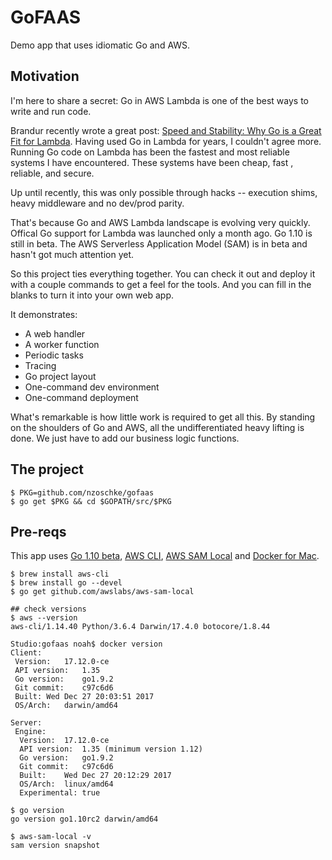 # GoFAAS

Demo app that uses idiomatic Go and AWS.

## Motivation

I'm here to share a secret: Go in AWS Lambda is one of the best ways to write and run code.

Brandur recently wrote a great post: [Speed and Stability: Why Go is a Great Fit for Lambda](https://brandur.org/go-lambda). Having used Go in Lambda for years, I couldn't agree more. Running Go code on Lambda has been the fastest and most reliable systems I have encountered. These systems have been cheap, fast , reliable, and secure.

Up until recently, this was only possible through hacks -- execution shims, heavy middleware and no dev/prod parity.

That's because Go and AWS Lambda landscape is evolving very quickly. Offical Go support for Lambda was launched only a month ago. Go 1.10 is still in beta. The AWS Serverless Application Model (SAM) is in beta and hasn't got much attention yet.

So this project ties everything together. You can check it out and deploy it with a couple commands to get a feel for the tools. And you can fill in the blanks to turn it into your own web app.

It demonstrates:

* A web handler
* A worker function
* Periodic tasks
* Tracing
* Go project layout
* One-command dev environment
* One-command deployment

What's remarkable is how little work is required to get all this. By standing on the shoulders of Go and AWS, all the undifferentiated heavy lifting is done. We just have to add our business logic functions.

## The project

```console
$ PKG=github.com/nzoschke/gofaas
$ go get $PKG && cd $GOPATH/src/$PKG
```

## Pre-reqs

This app uses [Go 1.10 beta](https://beta.golang.org/), [AWS CLI](https://aws.amazon.com/cli/), [AWS SAM Local](https://docs.aws.amazon.com/lambda/latest/dg/test-sam-local.html) and [Docker for Mac](https://www.docker.com/docker-mac).

```console
$ brew install aws-cli
$ brew install go --devel
$ go get github.com/awslabs/aws-sam-local 
```

```console
## check versions
$ aws --version
aws-cli/1.14.40 Python/3.6.4 Darwin/17.4.0 botocore/1.8.44

Studio:gofaas noah$ docker version
Client:
 Version:	17.12.0-ce
 API version:	1.35
 Go version:	go1.9.2
 Git commit:	c97c6d6
 Built:	Wed Dec 27 20:03:51 2017
 OS/Arch:	darwin/amd64

Server:
 Engine:
  Version:	17.12.0-ce
  API version:	1.35 (minimum version 1.12)
  Go version:	go1.9.2
  Git commit:	c97c6d6
  Built:	Wed Dec 27 20:12:29 2017
  OS/Arch:	linux/amd64
  Experimental:	true

$ go version
go version go1.10rc2 darwin/amd64

$ aws-sam-local -v
sam version snapshot
```

